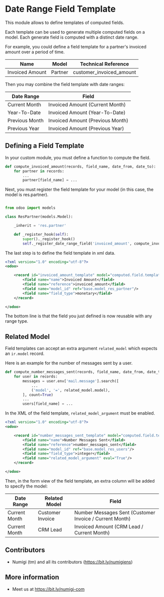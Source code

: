 # Date Range Field Template

This module allows to define templates of computed fields.

Each template can be used to generate multiple computed fields on a model.
Each generate field is computed with a distinct date range.

For example, you could define a field template for a partner's invoiced amount over a period of time.

| Name | Model | Technical Reference |
|------|-------|---------------------|
| Invoiced Amount | Partner | customer_invoiced_amount |

Then you may combine the field template with date ranges:

| Date Range | Field |
|------------|----------------|
|Current Month | Invoiced Amount (Current Month) |
|Year-To-Date | Invoiced Amount (Year-To-Date) |
|Previous Month | Invoiced Amount (Previous Month) |
|Previous Year | Invoiced Amount (Previous Year) |


## Defining a Field Template

In your custom module, you must define a function to compute the field.

```python
def compute_invoiced_amount(records, field_name, date_from, date_to):
    for partner in records:
        ...
        partner[field_name] = ...

```

Next, you must register the field template for your model (in this case, the model is res.partner).

```python

from odoo import models

class ResPartner(models.Model):

    _inherit = 'res.partner'

    def _register_hook(self):
        super()._register_hook()
        self._register_date_range_field('invoiced_amount', compute_invoiced_amount)
```

The last step is to define the field template in xml data.

```xml
<?xml version="1.0" encoding="utf-8"?>
<odoo>

    <record id="invoiced_amount_template" model="computed.field.template">
        <field name="name">Invoiced Amount</field>
        <field name="reference">invoiced_amount</field>
        <field name="model_id" ref="base.model_res_partner"/>
        <field name="field_type">monetary</field>
    </record>

</odoo>
```

The bottom line is that the field you just defined is now reusable with any range type.

## Related Model

Field templates can accept an extra argument `related_model` which expects an `ir.model` record.

Here is an example for the number of messages sent by a user.

```python
def compute_number_messages_sent(records, field_name, date_from, date_to, related_model):
    for user in records:
        messages = user.env['mail.message'].search([
            ...
            ('model', '=', related_model.model),
        ], count=True)
        ...
        users[field_name] = ...

```

In the XML of the field template, `related_model_argument` must be enabled.

```xml
<?xml version="1.0" encoding="utf-8"?>
<odoo>

    <record id="number_messages_sent_template" model="computed.field.template">
        <field name="name">Number Messages Sent</field>
        <field name="reference">number_messages_sent</field>
        <field name="model_id" ref="base.model_res_users"/>
        <field name="field_type">integer</field>
        <field name="related_model_argument" eval="True"/>
    </record>

</odoo>
```

Then, in the form view of the field template, an extra column will be added
to specify the model:

| Date Range | Related Model | Field |
|------------|---------------|-------|
|Current Month | Customer Invoice | Number Messages Sent (Customer Invoice / Current Month) |
|Current Month | CRM Lead | Invoiced Amount (CRM Lead / Current Month) |

Contributors
------------
* Numigi (tm) and all its contributors (https://bit.ly/numigiens)

More information
----------------
* Meet us at https://bit.ly/numigi-com

